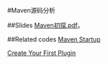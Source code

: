 #Maven源码分析

##Slides
[Maven初探.pdf](https://github.com/jameszhan/rfsc/blob/master/notes/Maven初探.pdf)。

##Related codes
[Maven Startup](https://github.com/jameszhan/rfsc/tree/master/plexus)

[Create Your First Plugin](https://github.com/jameszhan/rfsc/tree/master/hello-maven-plugin)


